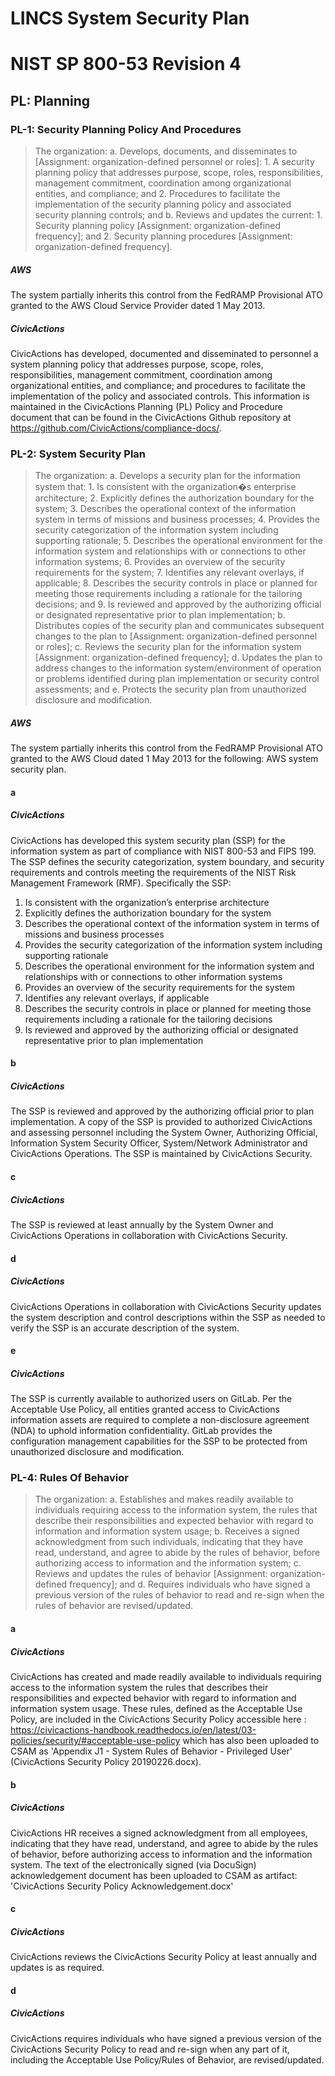 # LINCS System Security Plan

# NIST SP 800-53 Revision 4

## PL: Planning

### PL-1: Security Planning Policy And Procedures

> The organization:
>   a.  Develops, documents, and disseminates to [Assignment: organization-defined
> personnel or roles]:
>     1.  A security planning policy that addresses purpose, scope, roles, responsibilities,
> management commitment, coordination among organizational entities, and compliance; and
>     2.  Procedures to facilitate the implementation of the security planning policy
> and associated security planning controls; and
>   b.  Reviews and updates the current:
>     1.  Security planning policy [Assignment: organization-defined frequency];
> and
>     2.  Security planning procedures [Assignment: organization-defined frequency].

##### AWS

The system partially inherits this control from the FedRAMP Provisional ATO granted to the AWS Cloud Service Provider dated 1 May 2013.


##### CivicActions

CivicActions has developed, documented and disseminated to personnel a system planning policy that addresses purpose, scope, roles, responsibilities, management commitment, coordination among organizational entities, and compliance; and procedures to facilitate the implementation of the policy and associated controls. This information is maintained in the CivicActions Planning (PL) Policy and Procedure document that can be found in the CivicActions Github repository at <https://github.com/CivicActions/compliance-docs/>.


### PL-2: System Security Plan

> The organization:
>   a.  Develops a security plan for the information system that:
>     1.  Is consistent with the organization�s enterprise architecture;
>     2.  Explicitly defines the authorization boundary for the system;
>     3.  Describes the operational context of the information system in terms of
> missions and business processes;
>     4.  Provides the security categorization of the information system including
> supporting rationale;
>     5.  Describes the operational environment for the information system and relationships
> with or connections to other information systems;
>     6.  Provides an overview of the security requirements for the system;
>     7.  Identifies any relevant overlays, if applicable;
>     8.  Describes the security controls in place or planned for meeting those
> requirements including a rationale for the tailoring decisions; and
>     9.  Is reviewed and approved by the authorizing official or designated representative
> prior to plan implementation;
>   b.  Distributes copies of the security plan and communicates subsequent changes
> to the plan to [Assignment: organization-defined personnel or roles];
>   c.  Reviews the security plan for the information system [Assignment: organization-defined
> frequency];
>   d.  Updates the plan to address changes to the information system/environment
> of operation or problems identified during plan implementation or security control assessments; and
>   e.  Protects the security plan from unauthorized disclosure and modification.

##### AWS

The system partially inherits this control from the FedRAMP Provisional ATO granted to the AWS Cloud dated 1 May 2013 for the following: AWS system security plan.


#### a

##### CivicActions

CivicActions has developed this system security plan (SSP) for the information system as part of compliance with NIST 800-53 and FIPS 199. The SSP defines the security categorization, system boundary, and security requirements and controls meeting the requirements of the NIST Risk Management Framework (RMF). Specifically the SSP:
1. Is consistent with the organization’s enterprise architecture
2. Explicitly defines the authorization boundary for the system
3. Describes the operational context of the information system in terms of missions and business processes
4. Provides the security categorization of the information system including supporting rationale
5. Describes the operational environment for the information system and relationships with or connections to other information systems
6. Provides an overview of the security requirements for the system
7. Identifies any relevant overlays, if applicable
8. Describes the security controls in place or planned for meeting those requirements including a rationale for the tailoring decisions
9. Is reviewed and approved by the authorizing official or designated representative prior to plan implementation


#### b

##### CivicActions

The SSP is reviewed and approved by the authorizing official prior to plan implementation. A copy of the SSP is provided to authorized CivicActions and assessing personnel including the System Owner, Authorizing Official, Information System Security Officer, System/Network Administrator and CivicActions Operations. The SSP is maintained by CivicActions Security.


#### c

##### CivicActions

The SSP is reviewed at least annually by the System Owner and CivicActions Operations in collaboration with CivicActions Security.


#### d

##### CivicActions

CivicActions Operations in collaboration with CivicActions Security updates the system description and control descriptions within the SSP as needed to verify the SSP is an accurate description of the system.


#### e

##### CivicActions

The SSP is currently available to authorized users on GitLab. Per the Acceptable Use Policy, all entities granted access to CivicActions information assets are required to complete a non-disclosure agreement (NDA) to uphold information confidentiality. GitLab provides the configuration management capabilities for the SSP to be protected from unauthorized disclosure and modification.


### PL-4: Rules Of Behavior

> The organization:
>   a.  Establishes and makes readily available to individuals requiring access
> to the information system, the rules that describe their responsibilities and expected behavior with regard to information and information system usage;
>   b.  Receives a signed acknowledgment from such individuals, indicating that
> they have read, understand, and agree to abide by the rules of behavior, before authorizing access to information and the information system;
>   c.  Reviews and updates the rules of behavior [Assignment: organization-defined
> frequency]; and
>   d.  Requires individuals who have signed a previous version of the rules of
> behavior to read and re-sign when the rules of behavior are revised/updated.

#### a

##### CivicActions

CivicActions has created and made readily available to individuals requiring access to the information system the rules that describes their responsibilities and expected behavior with regard to information and information system usage. These rules, defined as the Acceptable Use Policy, are included in the CivicActions Security Policy accessible here : <https://civicactions-handbook.readthedocs.io/en/latest/03-policies/security/#acceptable-use-policy> which has also been uploaded to CSAM as 'Appendix J1 - System Rules of Behavior - Privileged User' (CivicActions Security Policy 20190226.docx).


#### b

##### CivicActions

CivicActions HR receives a signed acknowledgment from all employees, indicating that they have read, understand, and agree to abide by the rules of behavior, before authorizing access to information and the information system. The text of the electronically signed (via DocuSign) acknowledgement document has been uploaded to CSAM as artifact: 'CivicActions Security Policy Acknowledgement.docx'


#### c

##### CivicActions

CivicActions reviews the CivicActions Security Policy at least annually and updates is as required.


#### d

##### CivicActions

CivicActions requires individuals who have signed a previous version of the CivicActions Security Policy to read and re-sign when any part of it, including the Acceptable Use Policy/Rules of Behavior, are revised/updated.



